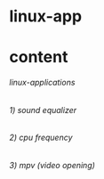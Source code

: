# linux-app
<h1>content</h1>

<h6> linux-applications </h6>
<h6> 1) sound equalizer </h6>
<h6> 2) cpu frequency </h6>
<h6> 3) mpv (video opening) </h6>
